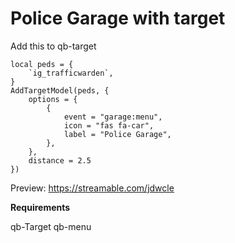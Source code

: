 # Police Garage with target

Add this to qb-target

    local peds = {
        `ig_trafficwarden`,
    }
    AddTargetModel(peds, {
        options = {
            {
                event = "garage:menu",
                icon = "fas fa-car",
                label = "Police Garage",
            },
        },
        distance = 2.5
    })



Preview:
https://streamable.com/jdwcle

**Requirements**

qb-Target
qb-menu
